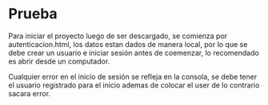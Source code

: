 # Prueba
Para iniciar el proyecto luego de ser descargado, se comienza por autenticacion.html, los datos estan dados de manera local, por lo que se debe crear un usuario e iniciar sesión antes de coemenzar, lo recomendado es abrir desde un computador.

Cualquier error en el inicio de sesión se refleja en la consola, se debe tener el usuario registrado para el inicio ademas de colocar el user de lo contrario sacara error.
